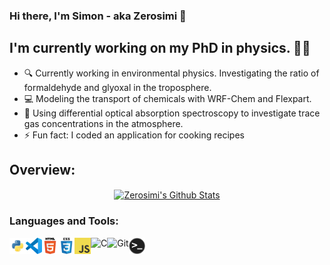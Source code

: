 ### Hi there, I'm Simon - aka Zerosimi 👋

## I'm currently working on my PhD in physics. 👨‍🎓

- 🔍 Currently working in environmental physics. Investigating the ratio of formaldehyde and glyoxal in the troposphere.
- 💻 Modeling the transport of chemicals with WRF-Chem and Flexpart.
- 🔭 Using differential optical absorption spectroscopy to investigate trace gas concentrations in the atmosphere.
- ⚡  Fun fact: I coded an application for cooking recipes

## Overview:

<div align=center>
  <a href="https://github.com/anuraghazra/github-readme-stats">
    <img
         align="center" 
         src="https://github-readme-stats.vercel.app/api/?username=zerosimi&theme=material-palenight&show_icons=true&icon_color=7f64a4&rank_icon=github" 
         alt="Zerosimi's Github Stats" />
  </a>
</div>

### Languages and Tools:

[<img align="left" alt="Python" height="26px" src="https://raw.githubusercontent.com/github/explore/80688e429a7d4ef2fca1e82350fe8e3517d3494d/topics/python/python.png" />](#)
[<img align="left" alt="Visual Studio Code" height="26px" src="https://raw.githubusercontent.com/github/explore/80688e429a7d4ef2fca1e82350fe8e3517d3494d/topics/visual-studio-code/visual-studio-code.png" />](#)
[<img align="left" alt="HTML5" height="26px" src="https://raw.githubusercontent.com/github/explore/80688e429a7d4ef2fca1e82350fe8e3517d3494d/topics/html/html.png" />](#)
[<img align="left" alt="CSS3" height="26px" src="https://raw.githubusercontent.com/github/explore/80688e429a7d4ef2fca1e82350fe8e3517d3494d/topics/css/css.png" />](#)
[<img align="left" alt="JavaScript" height="26px" src="https://raw.githubusercontent.com/github/explore/80688e429a7d4ef2fca1e82350fe8e3517d3494d/topics/javascript/javascript.png" />](#)
[<img align="left" alt="C" height="26px" src="https://upload.wikimedia.org/wikipedia/commons/1/19/C_Logo.png?20201023095457" />](#)
[<img align="left" alt="Git" height="26px" src="https://git-scm.com/images/logos/logomark-orange@2x.png" />](#)
[<img align="left" alt="Terminal" height="26px" src="https://raw.githubusercontent.com/github/explore/80688e429a7d4ef2fca1e82350fe8e3517d3494d/topics/terminal/terminal.png" />](#)

<br />
<br />

[linkedin]: www.linkedin.com/in/simon-bittner-b62847228
